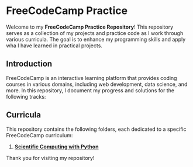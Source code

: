 # FreeCodeCamp Practice

Welcome to my **FreeCodeCamp Practice Repository**! This repository serves as a collection of my projects and practice code as I work through various curricula. The goal is to enhance my programming skills and apply wha I have learned in practical projects.

## Introduction
FreeCodeCamp is an interactive learning platform that provides coding courses in various domains, including web development, data science, and more. In this repository, I document my progress and solutions for the following tracks:

## Curricula
This repository contains the following folders, each dedicated to a specific FreeCodeCamp curriculum:

1. **[Scientific Computing with Python](scientific-computing/)**


Thank you for visiting my repository! 

